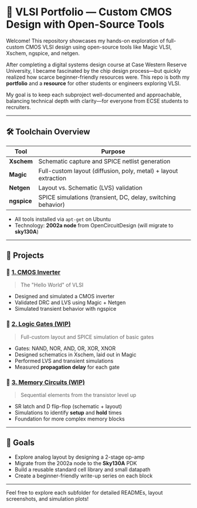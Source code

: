 # 🧠 VLSI Portfolio — Custom CMOS Design with Open-Source Tools

Welcome! This repository showcases my hands-on exploration of full-custom CMOS VLSI design using open-source tools like Magic VLSI, Xschem, ngspice, and netgen.

After completing a digital systems design course at Case Western Reserve University, I became fascinated by the chip design process—but quickly realized how scarce beginner-friendly resources were. This repo is both my **portfolio** and a **resource** for other students or engineers exploring VLSI.

My goal is to keep each subproject well-documented and approachable, balancing technical depth with clarity—for everyone from ECSE students to recruiters.

---

## 🛠️ Toolchain Overview

| Tool       | Purpose                                                                 |
|------------|-------------------------------------------------------------------------|
| **Xschem** | Schematic capture and SPICE netlist generation                          |
| **Magic**  | Full-custom layout (diffusion, poly, metal) + layout extraction         |
| **Netgen** | Layout vs. Schematic (LVS) validation                                   |
| **ngspice**| SPICE simulations (transient, DC, delay, switching behavior)            |

- All tools installed via `apt-get` on Ubuntu
- Technology: **2002a node** from OpenCircuitDesign (will migrate to **sky130A**)

---

## 📁 Projects

### 🔹 [1. CMOS Inverter](./CMOSInverter)
> The "Hello World" of VLSI

- Designed and simulated a CMOS inverter
- Validated DRC and LVS using Magic + Netgen
- Simulated transient behavior with ngspice

### 🔹 [2. Logic Gates (WIP)](./LogicGates)
> Full-custom layout and SPICE simulation of basic gates

- Gates: NAND, NOR, AND, OR, XOR, XNOR
- Designed schematics in Xschem, laid out in Magic
- Performed LVS and transient simulations
- Measured **propagation delay** for each gate

### 🔹 [3. Memory Circuits (WIP)](./MemoryCircuits)
> Sequential elements from the transistor level up

- SR latch and D flip-flop (schematic + layout)
- Simulations to identify **setup** and **hold** times
- Foundation for more complex memory blocks

---

## 📌 Goals

- Explore analog layout by designing a 2-stage op-amp
- Migrate from the 2002a node to the **Sky130A** PDK
- Build a reusable standard cell library and small datapath
- Create a beginner-friendly write-up series on each block

---

Feel free to explore each subfolder for detailed READMEs, layout screenshots, and simulation plots!
